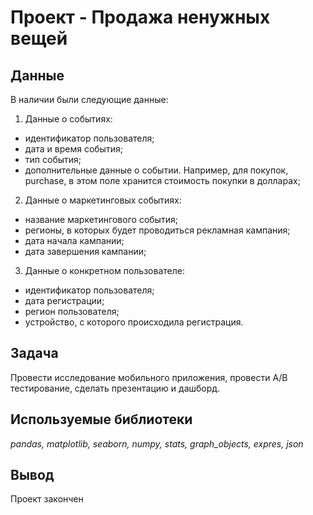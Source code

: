 # Проект - Продажа ненужных вещей

## Данные

В наличии были следующие данные:
1. Данные о событиях:
- идентификатор пользователя;
- дата и время события;
- тип события;
- дополнительные данные о событии. Например, для покупок, purchase, в этом поле хранится стоимость покупки в долларах;

2. Данные о маркетинговых событиях:
- название маркетингового события;
- регионы, в которых будет проводиться рекламная кампания;
- дата начала кампании;
- дата завершения кампании;

3. Данные о конкретном пользователе:
- идентификатор пользователя;
- дата регистрации;
- регион пользователя;
- устройство, с которого происходила регистрация.

## Задача

Провести исследование мобильного приложения, провести А/В тестирование, сделать презентацию и дашборд.

## Используемые библиотеки
*pandas, matplotlib, seaborn, numpy, stats, graph_objects, expres, json*

## Вывод
Проект закончен
